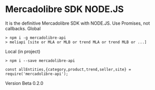 # Mercadolibre SDK NODE.JS

It is the definitive Mercadolibre SDK with NODE.JS.
Use Promises, not callbacks.
Global
```
> npm i -g mercadolibre-api
> meliapi [site or MLA or MLB or trend MLA or trend MLB or ...]
```
Local (in project)
```
> npm i --save mercadolibre-api

const allEntities,{category,product,trend,seller,site} = require('mercadolibre-api');
```

Version Beta 0.2.0
